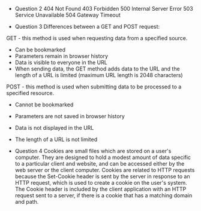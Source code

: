 - Question 2
404 Not Found
403 Forbidden
500 Internal Server Error
503 Service Unavailable
504 Gateway Timeout

- Question 3
Differences between a GET and POST request:

GET - this method is used when requesting data from a specified source.
- Can be bookmarked
- Parameters remain in browser history	
- Data is visible to everyone in the URL
- When sending data, the GET method adds data to the URL and the length of a URL is limited (maximum URL length is 2048 characters)

POST - this method is used when submitting data to be processed to a specified resource.
- Cannot be bookmarked
- Parameters are not saved in browser history
- Data is not displayed in the URL
- The length of a URL is not limited

- Question 4
Cookies are small files which are stored on a user's computer. They are designed to hold a modest amount of data specific to a particular client and website, and can be accessed either by the web server or the client computer. Cookies are related to HTTP requests because the Set-Cookie header is sent by the server in response to an HTTP request, which is used to create a cookie on the user's system. The Cookie header is included by the client application with an HTTP request sent to a server, if there is a cookie that has a matching domain and path.

